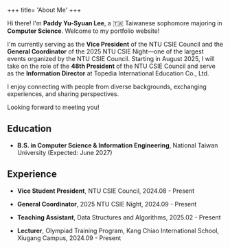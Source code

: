 +++
title= 'About Me'
+++

Hi there! I'm **Paddy Yu-Syuan Lee**, a :taiwan: Taiwanese sophomore majoring in **Computer Science**. Welcome to my portfolio website!

I'm currently serving as the **Vice President** of the NTU CSIE Council and the **General Coordinator** of the 2025 NTU CSIE Night—one of the largest events organized by the NTU CSIE Council. Starting in August 2025, I will take on the role of the **48th President** of the NTU CSIE Council and serve as the **Information Director** at Topedia International Education Co., Ltd.

I enjoy connecting with people from diverse backgrounds, exchanging experiences, and sharing perspectives.

Looking forward to meeting you!

## Education

* **B.S. in Computer Science & Information Engineering**, National Taiwan University (Expected: June 2027)


## Experience

* **Vice Student President**, NTU CSIE Council, 2024.08 - Present

* **General Coordinator**, 2025 NTU CSIE Night, 2024.09 - Present

* **Teaching Assistant**, Data Structures and Algorithms, 2025.02 - Present

* **Lecturer**, Olympiad Training Program, Kang Chiao International School, Xiugang Campus, 2024.09 - Present